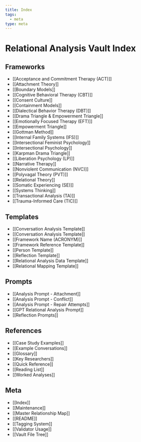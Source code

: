 ```yaml
---
title: Index
tags:
  - meta
type: meta
---
```


<!-- @format -->

# Relational Analysis Vault Index

## Frameworks

- [[Acceptance and Commitment Therapy (ACT)]]
- [[Attachment Theory]]
- [[Boundary Models]]
- [[Cognitive Behavioral Therapy (CBT)]]
- [[Consent Culture]]
- [[Containment Models]]
- [[Dialectical Behavior Therapy (DBT)]]
- [[Drama Triangle & Empowerment Triangle]]
- [[Emotionally Focused Therapy (EFT)]]
- [[Empowerment Triangle]]
- [[Gottman Method]]
- [[Internal Family Systems (IFS)]]
- [[Intersectional Feminist Psychology]]
- [[Intersectional Psychology]]
- [[Karpman Drama Triangle]]
- [[Liberation Psychology (LP)]]
- [[Narrative Therapy]]
- [[Nonviolent Communication (NVC)]]
- [[Polyvagal Theory (PVT)]]
- [[Relational Theory]]
- [[Somatic Experiencing (SE)]]
- [[Systems Thinking]]
- [[Transactional Analysis (TA)]]
- [[Trauma-Informed Care (TIC)]]

## Templates

- [[Conversation Analysis Template]]
- [[Conversation Analysis Template]]
- [[Framework Name (ACRONYM)]]
- [[Framework Reference Template]]
- [[Person Template]]
- [[Reflection Template]]
- [[Relational Analysis Data Template]]
- [[Relational Mapping Template]]

## Prompts

- [[Analysis Prompt - Attachment]]
- [[Analysis Prompt - Conflict]]
- [[Analysis Prompt - Repair Attempts]]
- [[GPT Relational Analysis Prompt]]
- [[Reflection Prompts]]

## References

- [[Case Study Examples]]
- [[Example Conversations]]
- [[Glossary]]
- [[Key Researchers]]
- [[Quick Reference]]
- [[Reading List]]
- [[Worked Analyses]]

## Meta

- [[Index]]
- [[Maintenance]]
- [[Master Relationship Map]]
- [[README]]
- [[Tagging System]]
- [[Validator Usage]]
- [[Vault File Tree]]
